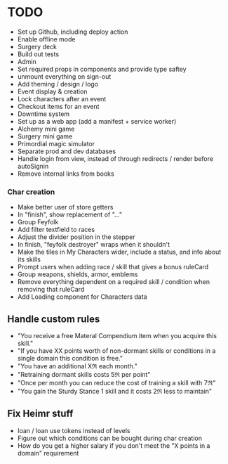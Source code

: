 # TODO

- Set up Github, including deploy action
- Enable offline mode
- Surgery deck
- Build out tests
- Admin
- Set required props in components and provide type saftey
- unmount everything on sign-out
- Add theming / design / logo
- Event display & creation
- Lock characters after an event
- Checkout items for an event
- Downtime system
- Set up as a web app (add a manifest + service worker)
- Alchemy mini game
- Surgery mini game
- Primordial magic simulator
- Separate prod and dev databases
- Handle login from view, instead of through redirects / render before autoSignin
- Remove internal links from books

### Char creation

- Make better user of store getters
- In "finish", show replacement of "..."
- Group Feyfolk
- Add filter textfield to races
- Adjust the divider position in the stepper
- In finish, "feyfolk destroyer" wraps when it shouldn't
- Make the tiles in My Characters wider, include a status, and info about its skills
- Prompt users when adding race / skill that gives a bonus ruleCard
- Group weapons, shields, armor, emblems
- Remove everything dependent on a required skill / condition when removing that ruleCard
- Add Loading component for Characters data

## Handle custom rules

- "You receive a free Materal Compendium item when you acquire this skill."
- "If you have XX points worth of non-dormant skills or conditions in a single domain this condition is free."
- "You have an additional Xℜ each month."
- "Retraining dormant skills costs 5ℜ per point"
- "Once per month you can reduce the cost of training a skill with 7ℜ"
- "You gain the Sturdy Stance 1 skill and it costs 2ℜ less to maintain"

## Fix Heimr stuff

- loan / loan use tokens instead of levels
- Figure out which conditions can be bought during char creation
- How do you get a higher salary if you don't meet the "X points in a domain" requirement
